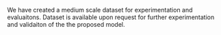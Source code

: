 We have created a medium scale dataset for experimentation and evaluaitons. Dataset is available upon request for further experimentation and validaiton of the the proposed model. 
